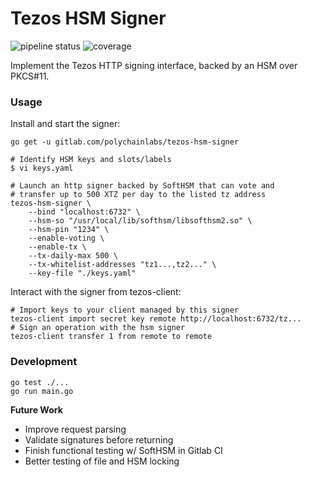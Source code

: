 Tezos HSM Signer
================

![pipeline status](https://gitlab.com/polychainlabs/tezos-hsm-signer/badges/master/pipeline.svg) ![coverage](https://gitlab.com/polychainlabs/tezos-hsm-signer/badges/master/coverage.svg)

Implement the Tezos HTTP signing interface, backed by an HSM over PKCS#11.

### Usage

Install and start the signer:

```shell
go get -u gitlab.com/polychainlabs/tezos-hsm-signer

# Identify HSM keys and slots/labels
$ vi keys.yaml

# Launch an http signer backed by SoftHSM that can vote and 
# transfer up to 500 XTZ per day to the listed tz address
tezos-hsm-signer \
    --bind "localhost:6732" \
    --hsm-so "/usr/local/lib/softhsm/libsofthsm2.so" \
    --hsm-pin "1234" \
    --enable-voting \
    --enable-tx \
    --tx-daily-max 500 \
    --tx-whitelist-addresses "tz1...,tz2..." \
    --key-file "./keys.yaml"
```

Interact with the signer from tezos-client:

```shell
# Import keys to your client managed by this signer
tezos-client import secret key remote http://localhost:6732/tz...
# Sign an operation with the hsm signer
tezos-client transfer 1 from remote to remote
```

### Development

```shell 
go test ./...
go run main.go
```

**Future Work**

* Improve request parsing
* Validate signatures before returning
* Finish functional testing w/ SoftHSM in Gitlab CI
* Better testing of file and HSM locking
